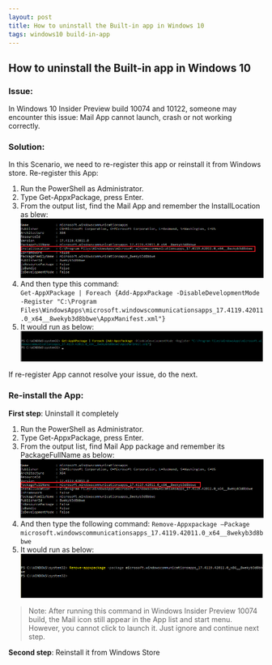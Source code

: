 ```yaml
---
layout: post
title: How to uninstall the Built-in app in Windows 10 
tags: windows10 build-in-app
---
```


## How to uninstall the Built-in app in Windows 10 

### Issue:

In Windows 10 Insider Preview build 10074 and 10122, someone may encounter this issue:
Mail App cannot launch, crash or not working correctly.

### Solution:

In this Scenario, we need to re-register this app or reinstall it from Windows store.
Re-register this App:

1.	Run the PowerShell as Administrator.
2.	Type Get-AppxPackage, press Enter.
3.	From the output list, find the Mail App and remember the InstallLocation as blew:
 	![](/images/blog/2017-04-04/install-location.png)
4.	And then type this command:<br/>
    `Get-AppXPackage | Foreach {Add-AppxPackage -DisableDevelopmentMode -Register "C:\Program Files\WindowsApps\microsoft.windowscommunicationsapps_17.4119.42011.0_x64__8wekyb3d8bbwe\AppxManifest.xml"}`
5.	It would run as below:
	![](/images/blog/2017-04-04/get-apppackage.png)



If re-register App cannot resolve your issue, do the next.

### Re-install the App:

**First step**: Uninstall it completely

1.	Run the PowerShell as Administrator.
2.	Type Get-AppxPackage, press Enter.
3.	From the output list, find Mail App package and remember its PackageFullName as below:
	![](/images/blog/2017-04-04/package-fullname.png)
4.	And then type the following command:
    `Remove-Appxpackage –Package microsoft.windowscommunicationsapps_17.4119.42011.0_x64__8wekyb3d8bbwe`
5.	It would run as below:
	![](/images/blog/2017-04-04/remove-apppackage.png)

>Note: After running this command in Windows Insider Preview 10074 build, the Mail icon still appear in the App list and start menu. However, you cannot click to launch it. Just ignore and continue next step.

**Second step**: Reinstall it from Windows Store 
